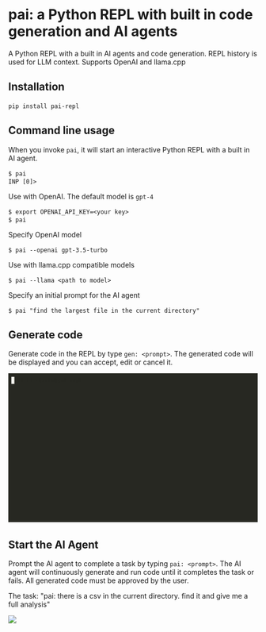 # pai: a Python REPL with built in code generation and AI agents
A Python REPL with a built in AI agents and code generation. REPL history is used for LLM context. Supports OpenAI and llama.cpp

## Installation
```
pip install pai-repl
```

## Command line usage
When you invoke `pai`, it will start an interactive Python REPL with a built in AI agent.

```
$ pai
INP [0]>
```


Use with OpenAI. The default model is `gpt-4`
```
$ export OPENAI_API_KEY=<your key>
$ pai
```

Specify OpenAI model
```
$ pai --openai gpt-3.5-turbo
```

Use with llama.cpp compatible models
```
$ pai --llama <path to model>
```

Specify an initial prompt for the AI agent
```
$ pai "find the largest file in the current directory"
```

## Generate code

Generate code in the REPL by type `gen: <prompt>`. The generated code will be displayed and you can accept, edit or cancel it.

<img src="./assets/gen.gif" />


## Start the AI Agent
Prompt the AI agent to complete a task by typing `pai: <prompt>`. The AI agent will continuously generate and run code until it completes the task or fails. All generated code must be approved by the user.

The task: "pai: there is a csv in the current directory. find it and give me a full analysis"

<img src="./assets/agent.gif" />